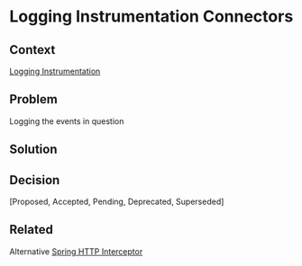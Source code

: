 # Logging Instrumentation Connectors

## Context
[Logging Instrumentation](observability-logging-intrumentation.md)

## Problem
Logging the events in question

## Solution

## Decision
[Proposed, Accepted, Pending, Deprecated, Superseded]

## Related
Alternative [Spring HTTP Interceptor](observability-logging-intrumentation-spring-http-interceptor.md)  
